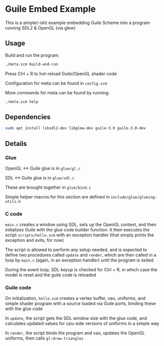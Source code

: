 # Guile Embed Example

This is a simple(-ish) example embedding Guile Scheme into a program running SDL2 & OpenGL (via glew)


## Usage
Build and run the program:
```sh
./meta.scm build-and-run
```
Press Ctrl + R to hot-reload Guile/OpenGL shader code

Configuration for meta can be found in `config.scm`

More commands for meta can be found by running:
```sh
./meta.scm help
```

## Dependencies
```sh
sudo apt install libsdl2-dev libglew-dev guile-3.0 guile-3.0-dev
```

## Details

### Glue
OpenGL <-> Guile glue is in `glue/gl.c`

SDL <-> Guile glue is in `glue/sdl.c`

These are brought together in `glue/bind.c`

Simple helper macros for this section are defined in `include/glue/glueing-utils.h`

### C code
`main.c` creates a window using SDL, sets up the OpenGL context, and then initializes Guile with the glue code builder function. It then executes the script `scripts/hello.scm` with an exception handler (that simply prints the exception and exits, for now)

The script is allowed to perform any setup needed, and is expected to define two procedures called `update` and `render`, which are then called in a loop by `main.c` (again, in an exception handler) until the program is exited

During the event loop, SDL keyup is checked for Ctrl + R, in which case the model is reset and the guile code is reloaded

### Guile code
On initialization, `hello.scm` creates a vertex buffer, vao, uniforms, and simple shader program with a source loaded via Guile ports, binding these with the glue code

In `update`, the script gets the SDL window size with the glue code, and calculates updated values for cpu-side versions of uniforms in a simple way

In `render`, the script binds the program and vao, updates the OpenGL uniforms, then calls `gl:draw-triangles`
